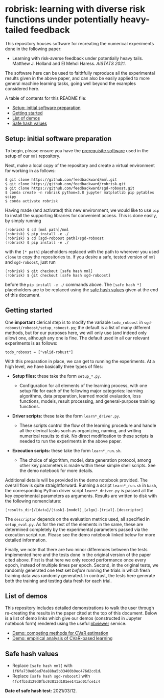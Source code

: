 # robrisk: learning with diverse risk functions under potentially heavy-tailed feedback

This repository houses software for recreating the numerical experiments done in the following paper:

- Learning with risk-averse feedback under potentially heavy tails. Matthew J. Holland and El Mehdi Haress. *AISTATS 2021*.

The software here can be used to faithfully reproduce all the experimental results given in the above paper, and can also be easily applied to more general machine learning tasks, going well beyond the examples considered here.

A table of contents for this README file:

- <a href="#setup_init">Setup: initial software preparation</a>
- <a href="#start">Getting started</a>
- <a href="#demos">List of demos</a>
- <a href="#safehash">Safe hash values</a>


<a id="setup_init"></a>
## Setup: initial software preparation

To begin, please ensure you have the <a href="https://github.com/feedbackward/mml#prereq">prerequisite software</a> used in the setup of our `mml` repository.

Next, make a local copy of the repository and create a virtual environment for working in as follows:

```
$ git clone https://github.com/feedbackward/mml.git
$ git clone https://github.com/feedbackward/robrisk.git
$ git clone https://github.com/feedbackward/sgd-roboost.git
$ conda create -n robrisk python=3.8 jupyter matplotlib pip pytables scipy
$ conda activate robrisk
```

Having made (and activated) this new environment, we would like to use `pip` to install the supporting libraries for convenient access. This is done easily, by simply running

```
(robrisk) $ cd [mml path]/mml
(robrisk) $ pip install -e ./
(robrisk) $ cd [sgd-roboost path]/sgd-roboost
(robrisk) $ pip install -e ./
```

with the `[* path]` placeholders replaced with the path to wherever you used `clone` to copy the repositories to. If you desire a safe, tested version of `mml` and `sgd-roboost`, just run

```
(robrisk) $ git checkout [safe hash mml]
(robrisk) $ git checkout [safe hash sgd-roboost]
```

before the `pip install -e ./` commands above. The `[safe hash *]` placeholders are to be replaced using the <a href="#safehash">safe hash values</a> given at the end of this document.


<a id="start"></a>
## Getting started

One __important__ clerical step is to modify the variable `todo_roboost` in `sgd-roboost/roboost/setup_roboost.py`; the default is a list of many different methods, but for our purposes here, we will only use (and indeed only allow) one, although any one is fine. The default used in all our relevant experiments is as follows:

```
todo_roboost = ["valid-robust"]
```

With this preparation in place, we can get to running the experiments. At a high level, we have basically three types of files:

- __Setup files:__ these take the form `setup_*.py`.
  - Configuration for all elements of the learning process, with one setup file for each of the following major categories: learning algorithms, data preparation, learned model evaluation, loss functions, models, result processing, and general-purpose training functions.

- __Driver scripts:__ these take the form `learn*_driver.py`.
  - These scripts control the flow of the learning procedure and handle all the clerical tasks such as organizing, naming, and writing numerical results to disk. No direct modification to these scripts is needed to run the experiments in the above paper.

- __Execution scripts:__ these take the form `learn*_run.sh`.
  - The choice of algorithm, model, data generation protocol, among other key parameters is made within these simple shell scripts. See the demo notebook for more details.

Additional details will be provided in the demo notebook provided. The overall flow is quite straightforward. Running a script `learn*_run.sh` in `bash`, the corresponding Python driver script `learn*_driver.py` is passed all the key experimental parameters as arguments. Results are written to disk with the following nomenclature:

```
[results_dir]/[data]/[task]-[model]_[algo]-[trial].[descriptor]
```

The `descriptor` depends on the evaluation metrics used, all specified in `setup_eval.py`. As for the rest of the elements in the same, these are determined completely by the experimental parameters passed via the execution script run. Please see the demo notebook linked below for more detailed information.

Finally, we note that there are two minor differences between the tests implemented here and the tests done in the original version of the paper cited above. First is that here we only record performance once every epoch, instead of multiple times per epoch. Second, in the original tests, we randomly generated one test set *before* running the trials in which fresh training data was randomly generated. In contrast, the tests here generate both the training and testing data fresh for each trial.


<a id="demos"></a>
## List of demos

This repository includes detailed demonstrations to walk the user through re-creating the results in the paper cited at the top of this document. Below is a list of demo links which give our demos (constructed in Jupyter notebook form) rendered using the useful <a href="https://github.com/jupyter/nbviewer">nbviewer</a> service.

- <a href="https://nbviewer.jupyter.org/github/feedbackward/robrisk/blob/main/robrisk/demo_static.ipynb">Demo: competing methods for CVaR estimation</a>
- <a href="https://nbviewer.jupyter.org/github/feedbackward/robrisk/blob/main/robrisk/demo_dynamic.ipynb">Demo: empirical analysis of CVaR-based learning</a>


<a id="safehash"></a>
## Safe hash values

- Replace `[safe hash mml]` with `1f6fa730e86ad7da88ba5b33400b0ec476d2cd1d`.
- Replace `[safe hash sgd-roboost]` with `4fc4fb5d129d0fbc93813d101ee141ad01fce1c4`

__Date of safe hash test:__ 2021/03/12.
